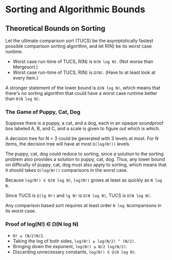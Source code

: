 # Sorting and Algorithmic Bounds

## Theoretical Bounds on Sorting

Let the ultimate comparison sort \(TUCS\) be the asymptotically fastest possible comparison sorting algorithm, and let R\(N\) be its worst case runtime.

* Worst case run-time of TUCS, R\(N\) is `O(N log N)`. \(Not worse than Mergesort.\)
* Worst case run-time of TUCS, R\(N\) is `Ω(N)`. \(Have to at least look at every item.\)

A stronger statement of the lower bound is `Ω(N log N)`, which means that there's no sorting algorithm that could have a worst case runtime better than `Θ(N log N)`.

### The Game of Puppy, Cat, Dog

Suppose there is a puppy, a cat, and a dog, each in an opaque soundproof box labeled A, B, and C, and a scale is given to figure out which is which.

A decision tree for N = 3 could be generated with 3 levels at most. For N items, the decision tree will have at most `Ω(log(N!))` levels.

The puppy, cat, dog could reduce to sorting, since a solution to the sorting problem also provides a solution to puppy, cat, dog. Thus, any lower bound on difficulty of puppy, cat, dog must also apply to sorting, which means that it should takes `Ω(log(N!))` comparisons in the worst case.

Because `log(N!) ∈ Ω(N log N)`, `log(N!)` grows at least as quickly as `N log N`.

Since TUCS is `Ω(lg N!)` and `lg N!` is `Ω(N log N)`, TUCS is `Ω(N log N)`.

Any comparison based sort requires at least order `N log N`comparisons in its worst case.

### Proof of log\(N!\) ∈ Ω\(N log N\)

* `N! ≥ (N/2)N/2`.
* Taking the log of both sides, `log(N!) ≥ log(N/2) ^ (N/2)`.
* Bringing down the exponent, `log(N!) ≥ N/2 log(N/2)`.
* Discarding unnecessary constants, `log(N!) ∈ Ω(N log N)`.

